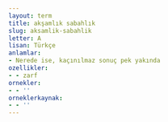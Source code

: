 ```yaml
---
layout: term
title: akşamlık sabahlık
slug: aksamlik-sabahlik
letter: A
lisan: Türkçe
anlamlar:
- Nerede ise, kaçınılmaz sonuç pek yakında
ozellikler:
- - zarf
ornekler:
- - ''
orneklerkaynak:
- - ''
---
```

